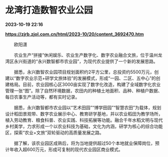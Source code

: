 # 龙湾打造数智农业公园

**2023-10-19 22:16**

**https://zjrb.zjol.com.cn/html/2023-10/20/content_3692470.htm**

　　欧阳潇

　　农业生产“拼接”休闲娱乐、农业生产数字化、数字农业融合文旅，位于温州龙湾区永兴街道的“永兴数智都市农业园”，为现代农业提供了一个新的发展思路。

　　据悉，永兴数智农业园项目规划面积约2平方公里，总投资约5500万元，创建以“数字农业示范+研学文旅体验”的发展模式，形成“一园、二区、五中心”的创建格局。目前，农业园核心区3000亩实现了数字化改造，构建了全域数字化农业管理一张“图”。除了自然环境数据，农田内的种植土地面积、品种、种植户数据、每日农事生产活动等，都有实时记录。

　　据悉，永兴数智都市农业园以“艺术田园”“博学田园”“智慧农田”为载体，规划设计稻田景观带、数字农业展示中心、教育研学基地，并以农业稻田为教学场所，植入劳动教育、粮食科普、农业实践、科技拓展等功能。融合千年水稻文明与现代乡村美学，力求形成一个以农业科技为基础，文化为内涵，研学为核心的综合功能区，探索“农业+文旅”双轮驱动的高质量发展之路。

　　据了解，该农业园区成熟后，将为当地提供超过50个本地就业保障岗位，预计年收入超600万元，形成可复制的现代农业园区商业模式。